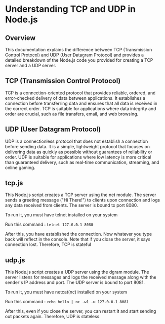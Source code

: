 # Understanding TCP and UDP in Node.js

## Overview

This documentation explains the difference between TCP (Transmission Control Protocol) and UDP (User Datagram Protocol) and provides a detailed breakdown of the Node.js code you provided for creating a TCP server and a UDP server.

## TCP (Transmission Control Protocol)
TCP is a connection-oriented protocol that provides reliable, ordered, and error-checked delivery of data between applications. It establishes a connection before transferring data and ensures that all data is received in the correct order. TCP is suitable for applications where data integrity and order are crucial, such as file transfers, email, and web browsing.

## UDP (User Datagram Protocol)
UDP is a connectionless protocol that does not establish a connection before sending data. It is a simple, lightweight protocol that focuses on delivering data as quickly as possible without guarantees of reliability or order. UDP is suitable for applications where low latency is more critical than guaranteed delivery, such as real-time communication, streaming, and online gaming.

## tcp.js
This Node.js script creates a TCP server using the net module. The server sends a greeting message ("Hi There!") to clients upon connection and logs any data received from clients. The server is bound to port 8080.

To run it, you must have telnet installed on your system

Run this command : 
```telnet 127.0.0.1 8080```

After this, you have established the connection. Now whatever you type back will reflect in the console.
Note that if you close the server, it says connection lost. Therefore, TCP is stateful

## udp.js
This Node.js script creates a UDP server using the dgram module. The server listens for messages and logs the received message along with the sender's IP address and port. The UDP server is bound to port 8081.

To run it, you must have netcat(nc) installed on your system

Run this command : 
```echo hello | nc -w1 -u 127.0.0.1 8081```

After this, even if you close the server, you can restart it and start sending out packets again. Therefore, UDP is stateless

